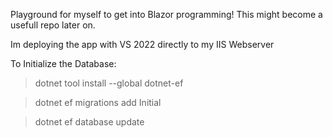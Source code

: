 Playground for myself to get into Blazor programming! This might become a usefull repo later on.

Im deploying the app with VS 2022 directly to my IIS Webserver 

To Initialize the Database:

>dotnet tool install --global dotnet-ef

>dotnet ef migrations add Initial

>dotnet ef database update
